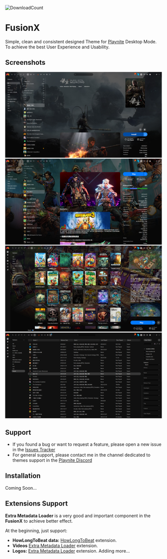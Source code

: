 ![DownloadCount](https://img.shields.io/github/downloads/sakasakiking/FusionX/total.svg)

# FusionX
Simple, clean and consistent designed Theme for [Playnite](https://github.com/JosefNemec/Playnite) Desktop Mode. To achieve the best User Experience and Usability.

## Screenshots
![Screenshot](https://github.com/sakasakiking/FusionX/blob/9c130e11218de7a15848df6c4326da6099fd864d/Screenshots/Screenshots01.jpg)
![Screenshot](https://github.com/sakasakiking/FusionX/blob/9c130e11218de7a15848df6c4326da6099fd864d/Screenshots/Screenshots02.jpg)
![Screenshot](https://github.com/sakasakiking/FusionX/blob/9c130e11218de7a15848df6c4326da6099fd864d/Screenshots/Screenshots03.jpg)
![Screenshot](https://github.com/sakasakiking/FusionX/blob/9c130e11218de7a15848df6c4326da6099fd864d/Screenshots/Screenshots04.jpg)

## Support
- If you found a bug or want to request a feature, please open a new issue in the [Issues Tracker](https://github.com/sakasakiking/FusionX/issues)
- For general support, please contact me in the channel dedicated to themes support in the [Playnite Discord](https://discord.com/channels/365863063296933888/808419347105447957)

## Installation

Coming Soon...

## Extensions Support

**Extra Metadata Loader** is a very good and important component in the **FusionX** to achieve better effect.

At the beginning, just support:
- **HowLongToBeat data:** [HowLongToBeat](https://playnite.link/addons.html#playnite-howlongtobeat-plugin) extension.
- **Videos** [Extra Metadata Loader](https://playnite.link/addons.html#ExtraMetadataLoader_705fdbca-e1fc-4004-b839-1d040b8b4429) extension.
- **Logos:** [Extra Metadata Loader](https://playnite.link/addons.html#ExtraMetadataLoader_705fdbca-e1fc-4004-b839-1d040b8b4429) extension.
Addiing more...




